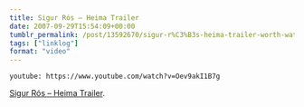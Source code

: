 ```yaml
---
title: Sigur Rós – Heima Trailer
date: 2007-09-29T15:54:09+00:00
tumblr_permalink: /post/13592670/sigur-r%C3%B3s-heima-trailer-worth-watching-the
tags: ["linklog"]
format: "video"
---
```


`youtube: https://www.youtube.com/watch?v=Oev9akI1B7g`

[Sigur Rós &#8211; Heima Trailer][1].

[1]: https://www.youtube.com/watch?v=Oev9akI1B7g
